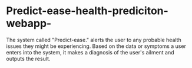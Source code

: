 # Predict-ease-health-prediciton-webapp-
The system called "Predict-ease." alerts the user to any probable health issues they might be experiencing. Based on the data or symptoms a user enters into the system, it makes a diagnosis of the user's ailment and outputs the result.
